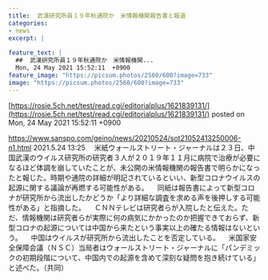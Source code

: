 ```yaml
---
title:  武漢研究所員１９年秋通院か　米情報機関報告書と報道  
categories:
- news
excerpt: |
  
feature_text: |
  ##  武漢研究所員１９年秋通院か　米情報機関...
  Mon, 24 May 2021 15:52:11  +0900
feature_image: "https://picsum.photos/2560/600?image=733"
image: "https://picsum.photos/2560/600?image=733"
---
```


[https://rosie.5ch.net/test/read.cgi/editorialplus/1621839131/](https://rosie.5ch.net/test/read.cgi/editorialplus/1621839131/)
posted on Mon, 24 May 2021 15:52:11  +0900

<!--more-->

https://www.sanspo.com/geino/news/20210524/sot21052413250006-n1.html 2021.5.24 13:25 　米紙ウォールストリート・ジャーナルは２３日、中国武漢のウイルス研究所の研究者３人が２０１９年１１月に病院で治療が必要になるほど体調を崩していたことが、未公開の米情報機関の報告書で明らかになったと報じた。時期や通院の詳細が明記されているといい、新型コロナウイルスの起源に関する議論が再燃する可能性がある。 　同紙は報告書によって新型コロナが研究所から流出したかどうか「より詳細な調査を求める声を後押しする可能性がある」と指摘した。 　ＣＮＮテレビは研究者らが入院したと伝えた。ただ、情報機関は研究者らが実際に何の病気にかかったのか把握できておらず、新型コロナの起源については中国から来たという事実以上の確たる情報はないという。 　中国はウイルスが研究所から流出したことを否定している。 　米国家安全保障会議（ＮＳＣ）当局者はウォールストリート・ジャーナルに「パンデミックの初期段階について、中国内での起源を含めて深刻な疑問を抱き続けている」と述べた。（共同）
